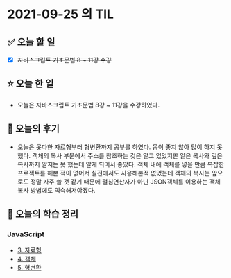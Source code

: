 # 2021-09-25 의 TIL

## ✅ 오늘 할 일

- [x] ~~자바스크립트 기초문법 8 ~ 11강 수강~~

## ⭐ 오늘 한 일

- 오늘은 자바스크립트 기초문법 8강 ~ 11강을 수강하였다.

## 💬 오늘의 후기

- 오늘은 못다한 자료형부터 형변환까지 공부를 하였다. 몸이 좋지 않아 많이 하지 못 했다. 객체의 복사 부분에서 주소를 참조하는 것은 알고 있었지만 얕은 복사와 깊은 복사까지 알지는 못 했는데 알게 되어서 좋았다. 객체 내에 객체를 넣을 만큼 복잡한 프로젝트를 해본 적이 없어서 실전에서도 사용해본적 없었는데 객체의 복사는 앞으로도 정말 자주 쓸 것 같기 때문에 펼침연산자가 아닌 JSON객체를 이용하는 객체 복사 방법에도 익숙해져야겠다.

## 📕 오늘의 학습 정리

### JavaScript

- [3. 자료형](https://github.com/ksy9926/zerobase-TIL/blob/master/JavaScript/3.%20자료형.md)
- [4. 객체](https://github.com/ksy9926/zerobase-TIL/blob/master/JavaScript/4.%20객체.md)
- [5. 형변환](https://github.com/ksy9926/zerobase-TIL/blob/master/JavaScript/5.%20형변환.md)
